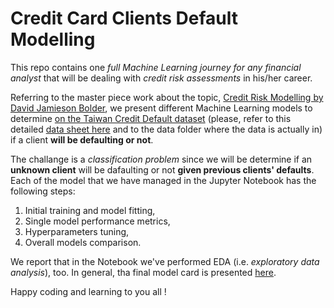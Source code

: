 # Credit Card Clients Default Modelling

This repo contains one *full Machine Learning journey for any financial analyst* that will be dealing with *credit risk assessments* in his/her career.

Referring to the master piece work about the topic, [Credit Risk Modelling by David Jamieson Bolder](https://link.springer.com/book/10.1007/978-3-319-94688-7?source=shoppingads&locale=en-it), we present different Machine Learning models to determine [on the Taiwan Credit Default dataset](https://archive.ics.uci.edu/dataset/350/default+of+credit+card+clients) (please, refer to this detailed [data sheet here](DATASHEET.md) and to the data folder where the data is actually in) if a client **will be defaulting or not**.

The challange is a *classification problem* since we will be determine if an **unknown client** will be dafaulting or not **given previous clients' defaults**.
Each of the model that we have managed in the Jupyter Notebook has the following steps:

1. Initial training and model fitting,
2. Single model performance metrics,
3. Hyperparameters tuning,
4. Overall models comparison.

We report that in the Notebook we've performed EDA (i.e. *exploratory data analysis*), too.
In general, tha final model card is presented [here](MODELCARD.md).

Happy coding and learning to you all !
